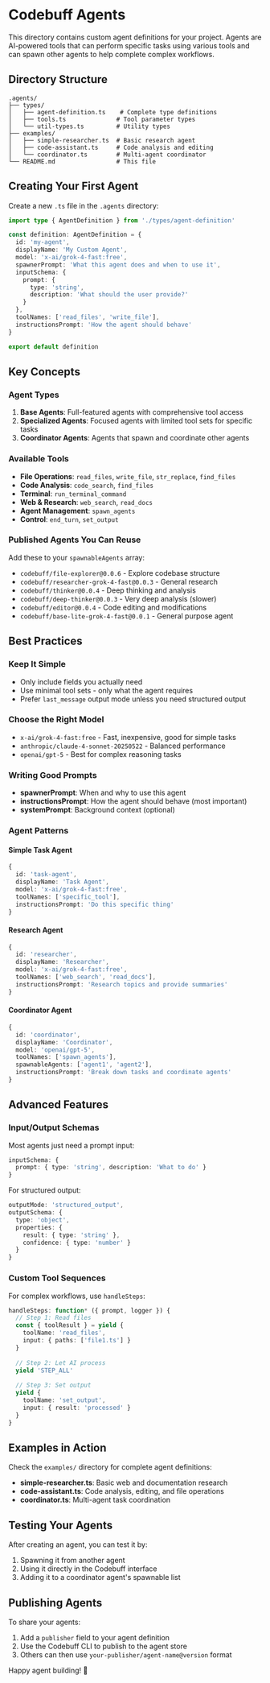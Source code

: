 # Codebuff Agents

This directory contains custom agent definitions for your project. Agents are AI-powered tools that can perform specific tasks using various tools and can spawn other agents to help complete complex workflows.

## Directory Structure

```
.agents/
├── types/
│   ├── agent-definition.ts    # Complete type definitions
│   ├── tools.ts              # Tool parameter types
│   └── util-types.ts         # Utility types
├── examples/
│   ├── simple-researcher.ts  # Basic research agent
│   ├── code-assistant.ts     # Code analysis and editing
│   └── coordinator.ts        # Multi-agent coordinator
└── README.md                 # This file
```

## Creating Your First Agent

Create a new `.ts` file in the `.agents` directory:

```typescript
import type { AgentDefinition } from './types/agent-definition'

const definition: AgentDefinition = {
  id: 'my-agent',
  displayName: 'My Custom Agent',
  model: 'x-ai/grok-4-fast:free',
  spawnerPrompt: 'What this agent does and when to use it',
  inputSchema: {
    prompt: {
      type: 'string',
      description: 'What should the user provide?'
    }
  },
  toolNames: ['read_files', 'write_file'],
  instructionsPrompt: 'How the agent should behave'
}

export default definition
```

## Key Concepts

### Agent Types

1. **Base Agents**: Full-featured agents with comprehensive tool access
2. **Specialized Agents**: Focused agents with limited tool sets for specific tasks
3. **Coordinator Agents**: Agents that spawn and coordinate other agents

### Available Tools

- **File Operations**: `read_files`, `write_file`, `str_replace`, `find_files`
- **Code Analysis**: `code_search`, `find_files`
- **Terminal**: `run_terminal_command`
- **Web & Research**: `web_search`, `read_docs`
- **Agent Management**: `spawn_agents`
- **Control**: `end_turn`, `set_output`

### Published Agents You Can Reuse

Add these to your `spawnableAgents` array:

- `codebuff/file-explorer@0.0.6` - Explore codebase structure
- `codebuff/researcher-grok-4-fast@0.0.3` - General research
- `codebuff/thinker@0.0.4` - Deep thinking and analysis
- `codebuff/deep-thinker@0.0.3` - Very deep analysis (slower)
- `codebuff/editor@0.0.4` - Code editing and modifications
- `codebuff/base-lite-grok-4-fast@0.0.1` - General purpose agent

## Best Practices

### Keep It Simple
- Only include fields you actually need
- Use minimal tool sets - only what the agent requires
- Prefer `last_message` output mode unless you need structured output

### Choose the Right Model
- `x-ai/grok-4-fast:free` - Fast, inexpensive, good for simple tasks
- `anthropic/claude-4-sonnet-20250522` - Balanced performance
- `openai/gpt-5` - Best for complex reasoning tasks

### Writing Good Prompts
- **spawnerPrompt**: When and why to use this agent
- **instructionsPrompt**: How the agent should behave (most important)
- **systemPrompt**: Background context (optional)

### Agent Patterns

#### Simple Task Agent
```typescript
{
  id: 'task-agent',
  displayName: 'Task Agent',
  model: 'x-ai/grok-4-fast:free',
  toolNames: ['specific_tool'],
  instructionsPrompt: 'Do this specific thing'
}
```

#### Research Agent
```typescript
{
  id: 'researcher',
  displayName: 'Researcher',
  model: 'x-ai/grok-4-fast:free',
  toolNames: ['web_search', 'read_docs'],
  instructionsPrompt: 'Research topics and provide summaries'
}
```

#### Coordinator Agent
```typescript
{
  id: 'coordinator',
  displayName: 'Coordinator',
  model: 'openai/gpt-5',
  toolNames: ['spawn_agents'],
  spawnableAgents: ['agent1', 'agent2'],
  instructionsPrompt: 'Break down tasks and coordinate agents'
}
```

## Advanced Features

### Input/Output Schemas
Most agents just need a prompt input:
```typescript
inputSchema: {
  prompt: { type: 'string', description: 'What to do' }
}
```

For structured output:
```typescript
outputMode: 'structured_output',
outputSchema: {
  type: 'object',
  properties: {
    result: { type: 'string' },
    confidence: { type: 'number' }
  }
}
```

### Custom Tool Sequences
For complex workflows, use `handleSteps`:
```typescript
handleSteps: function* ({ prompt, logger }) {
  // Step 1: Read files
  const { toolResult } = yield {
    toolName: 'read_files',
    input: { paths: ['file1.ts'] }
  }
  
  // Step 2: Let AI process
  yield 'STEP_ALL'
  
  // Step 3: Set output
  yield {
    toolName: 'set_output',
    input: { result: 'processed' }
  }
}
```

## Examples in Action

Check the `examples/` directory for complete agent definitions:

- **simple-researcher.ts**: Basic web and documentation research
- **code-assistant.ts**: Code analysis, editing, and file operations
- **coordinator.ts**: Multi-agent task coordination

## Testing Your Agents

After creating an agent, you can test it by:
1. Spawning it from another agent
2. Using it directly in the Codebuff interface
3. Adding it to a coordinator agent's spawnable list

## Publishing Agents

To share your agents:
1. Add a `publisher` field to your agent definition
2. Use the Codebuff CLI to publish to the agent store
3. Others can then use `your-publisher/agent-name@version` format

Happy agent building! 🤖